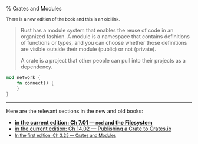 % Crates and Modules

<small>There is a new edition of the book and this is an old link.</small>

> Rust has a module system that enables the reuse of code in an organized fashion.
> A module is a namespace that contains definitions of functions or types, and you can choose whether those definitions are visible outside their module (public) or not (private).
>
> A crate is a project that other people can pull into their projects as a dependency.

```rust
mod network {
    fn connect() {
    }
}
```

---

Here are the relevant sections in the new and old books:

* **[in the current edition: Ch 7.01 — `mod` and the Filesystem][2]**
* [in the current edition: Ch 14.02 — Publishing a Crate to Crates.io][3]
* <small>[In the first edition: Ch 3.25 — Crates and Modules][1]</small>


[1]: https://doc.rust-lang.org/1.30.0/book/first-edition/crates-and-modules.html
[2]: ch07-00-packages-crates-and-modules.html
[3]: ch14-02-publishing-to-crates-io.html
